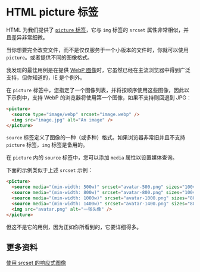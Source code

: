 # HTML picture 标签

HTML 为我们提供了 [`picture` 标签](https://developer.mozilla.org/zh-CN/docs/Web/HTML/Element/picture)，它与 `img` 标签的 `srcset` 属性非常相似，并且差异非常细微。

当你想要完全改变文件，而不是仅仅服务于一个小版本的文件时，你就可以使用 `picture`。或者提供不同的图像格式。

我发现的最佳用例是在提供 [WebP 图像](https://github.com/lio-zero/blog/blob/main/WTF/WebP%20%E5%9B%BE%E5%83%8F%E6%A0%BC%E5%BC%8F.md)时，它虽然已经在主流浏览器中得到广泛支持，但你知道的，IE 是个例外。

在 `picture` 标签中，您指定了一个图像列表，并将按顺序使用这些图像，因此以下示例中，支持 WebP 的浏览器将使用第一个图像，如果不支持则回退到 JPG：

```html
<picture>
  <source type="image/webp" srcset="image.webp" />
  <img src="image.jpg" alt="An image" />
</picture>
```

`source` 标签定义了图像的一种（或多种）格式。如果浏览器非常旧并且不支持 `picture` 标签，`img` 标签是备用的。

在 `picture` 内的 `source` 标签中，您可以添加 `media` 属性以设置媒体查询。

下面的示例类似于上述 `srcset` 示例：

```html
<picture>
  <source media="(min-width: 500w)" srcset="avatar-500.png" sizes="100vw" />
  <source media="(min-width: 800w)" srcset="avatar-800.png" sizes="100vw" />
  <source media="(min-width: 1000w)" srcset="avatar-1000.png" sizes="800px" />
  <source media="(min-width: 1400w)" srcset="avatar-1400.png" sizes="800px" />
  <img src="avatar.png" alt="一张头像" />
</picture>
```

但这不是它的用例，因为正如你所看到的，它要详细得多。

## 更多资料

[使用 srcset 的响应式图像](https://github.com/lio-zero/blog/blob/main/HTML/%E4%BD%BF%E7%94%A8%20srcset%20%E7%9A%84%E5%93%8D%E5%BA%94%E5%BC%8F%E5%9B%BE%E5%83%8F.md)
